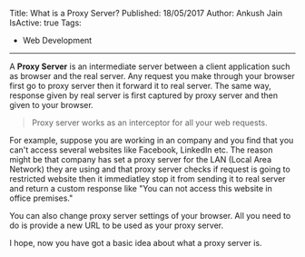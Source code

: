 Title: What is a Proxy Server?
Published: 18/05/2017
Author: Ankush Jain
IsActive: true
Tags:
  - Web Development
---
A **Proxy Server** is an intermediate server between a client application such as browser and the real server. Any request you make through your browser first go to proxy server then it forward it to real server. The same way, response given by real server is first captured by proxy server and then given to your browser.

> Proxy server works as an interceptor for all your web requests.

For example, suppose you are working in an company and you find that you can't access several websites like Facebook, LinkedIn etc. The reason might be that company has set a proxy server for the LAN (Local Area Network) they are using and that proxy server checks if request is going to restricted website then it immediatley stop it from sending it to real server and return a custom response like "You can not access this website in office premises." 

You can also change proxy server settings of your browser. All you need to do is provide a new URL to be used as your proxy server.

I hope, now you have got a basic idea about what a proxy server is.

                